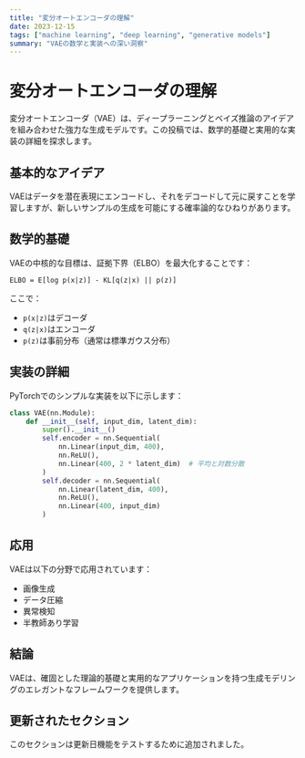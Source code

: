 ```yaml
---
title: "変分オートエンコーダの理解"
date: 2023-12-15
tags: ["machine learning", "deep learning", "generative models"]
summary: "VAEの数学と実装への深い洞察"
---
```


# 変分オートエンコーダの理解

変分オートエンコーダ（VAE）は、ディープラーニングとベイズ推論のアイデアを組み合わせた強力な生成モデルです。この投稿では、数学的基礎と実用的な実装の詳細を探求します。

## 基本的なアイデア

VAEはデータを潜在表現にエンコードし、それをデコードして元に戻すことを学習しますが、新しいサンプルの生成を可能にする確率論的なひねりがあります。

## 数学的基礎

VAEの中核的な目標は、証拠下界（ELBO）を最大化することです：

```
ELBO = E[log p(x|z)] - KL[q(z|x) || p(z)]
```

ここで：
- `p(x|z)`はデコーダ
- `q(z|x)`はエンコーダ
- `p(z)`は事前分布（通常は標準ガウス分布）

## 実装の詳細

PyTorchでのシンプルな実装を以下に示します：

```python
class VAE(nn.Module):
    def __init__(self, input_dim, latent_dim):
        super().__init__()
        self.encoder = nn.Sequential(
            nn.Linear(input_dim, 400),
            nn.ReLU(),
            nn.Linear(400, 2 * latent_dim)  # 平均と対数分散
        )
        self.decoder = nn.Sequential(
            nn.Linear(latent_dim, 400),
            nn.ReLU(),
            nn.Linear(400, input_dim)
        )
```

## 応用

VAEは以下の分野で応用されています：
- 画像生成
- データ圧縮
- 異常検知
- 半教師あり学習

## 結論

VAEは、確固とした理論的基礎と実用的なアプリケーションを持つ生成モデリングのエレガントなフレームワークを提供します。

## 更新されたセクション

このセクションは更新日機能をテストするために追加されました。